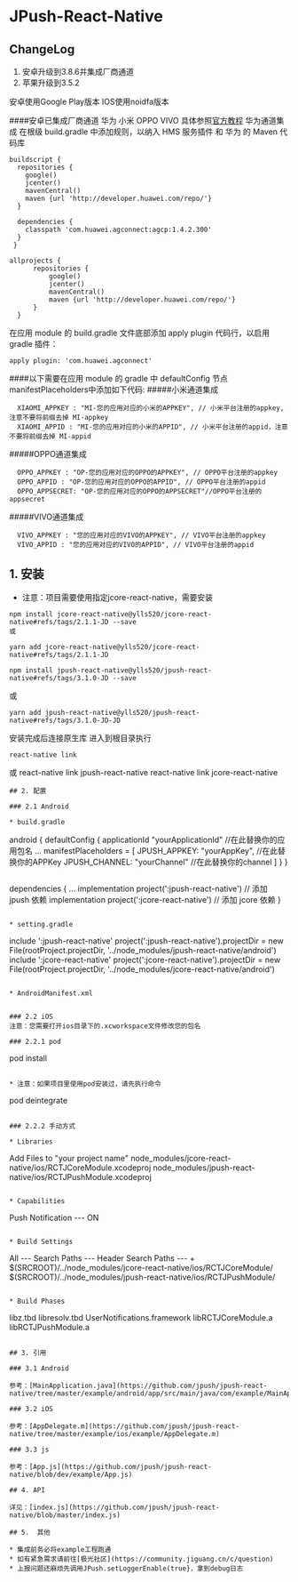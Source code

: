 # JPush-React-Native

## ChangeLog
1. 安卓升级到3.8.6并集成厂商通道
2. 苹果升级到3.5.2

安卓使用Google Play版本
IOS使用noidfa版本

####安卓已集成厂商通道 华为 小米 OPPO VIVO 具体参照[官方教程](https://docs.jiguang.cn//jpush/client/Android/android_guide/)
华为通道集成 
在根级 build.gradle 中添加规则，以纳入 HMS 服务插件 和 华为 的 Maven 代码库
```
buildscript {
  repositories {
    google()
    jcenter()
    mavenCentral()
    maven {url 'http://developer.huawei.com/repo/'}
  }

  dependencies {
    classpath 'com.huawei.agconnect:agcp:1.4.2.300'
  }
 }

allprojects {
      repositories {
          google()
          jcenter()
          mavenCentral()
          maven {url 'http://developer.huawei.com/repo/'}
      }
  }
```
在应用 module 的 build.gradle 文件底部添加 apply plugin 代码行，以启用 gradle 插件：
```
apply plugin: 'com.huawei.agconnect'
```
####以下需要在应用 module 的 gradle 中 defaultConfig 节点manifestPlaceholders中添加如下代码:
#####小米通道集成
```
  XIAOMI_APPKEY : "MI-您的应用对应的小米的APPKEY", // 小米平台注册的appkey,注意不要将前缀去掉 MI-appkey
  XIAOMI_APPID : "MI-您的应用对应的小米的APPID", // 小米平台注册的appid，注意不要将前缀去掉 MI-appid
```
#####OPPO通道集成
```
  OPPO_APPKEY : "OP-您的应用对应的OPPO的APPKEY", // OPPO平台注册的appkey
  OPPO_APPID : "OP-您的应用对应的OPPO的APPID", // OPPO平台注册的appid
  OPPO_APPSECRET: "OP-您的应用对应的OPPO的APPSECRET"//OPPO平台注册的appsecret
```
#####VIVO通道集成
```
  VIVO_APPKEY : "您的应用对应的VIVO的APPKEY", // VIVO平台注册的appkey
  VIVO_APPID : "您的应用对应的VIVO的APPID", // VIVO平台注册的appid
```

## 1. 安装

* 注意：项目需要使用指定jcore-react-native，需要安装
```shell
npm install jcore-react-native@ylls520/jcore-react-native#refs/tags/2.1.1-JD --save
或
```
```shell
yarn add jcore-react-native@ylls520/jcore-react-native#refs/tags/2.1.1-JD
```

```shell
npm install jpush-react-native@ylls520/jpush-react-native#refs/tags/3.1.0-JD --save
```
  或
```shell
yarn add jpush-react-native@ylls520/jpush-react-native#refs/tags/3.1.0-JD-JD
```
安装完成后连接原生库
进入到根目录执行<br/>
```shell
react-native link
```
或
react-native link jpush-react-native
react-native link jcore-react-native
```
## 2. 配置

### 2.1 Android

* build.gradle

  ```
  android {
        defaultConfig {
            applicationId "yourApplicationId"           //在此替换你的应用包名
            ...
            manifestPlaceholders = [
                    JPUSH_APPKEY: "yourAppKey",         //在此替换你的APPKey
                    JPUSH_CHANNEL: "yourChannel"        //在此替换你的channel
            ]
        }
    }
  ```

  ```
  dependencies {
        ...
        implementation project(':jpush-react-native')  // 添加 jpush 依赖
        implementation project(':jcore-react-native')  // 添加 jcore 依赖
    }
  ```

* setting.gradle

  ```
  include ':jpush-react-native'
  project(':jpush-react-native').projectDir = new File(rootProject.projectDir, '../node_modules/jpush-react-native/android')
  include ':jcore-react-native'
  project(':jcore-react-native').projectDir = new File(rootProject.projectDir, '../node_modules/jcore-react-native/android')
  ```

* AndroidManifest.xml

  ```
  <meta-data
  	android:name="JPUSH_CHANNEL"
  	android:value="${JPUSH_CHANNEL}" />
  <meta-data
  	android:name="JPUSH_APPKEY"
  	android:value="${JPUSH_APPKEY}" />    
  ```

### 2.2 iOS
注意：您需要打开ios目录下的.xcworkspace文件修改您的包名

### 2.2.1 pod

```
pod install
```

* 注意：如果项目里使用pod安装过，请先执行命令

  ```
  pod deintegrate
  ```

### 2.2.2 手动方式

* Libraries

  ```
  Add Files to "your project name"
  node_modules/jcore-react-native/ios/RCTJCoreModule.xcodeproj
  node_modules/jpush-react-native/ios/RCTJPushModule.xcodeproj
  ```

* Capabilities

  ```
  Push Notification --- ON
  ```

* Build Settings

  ```
  All --- Search Paths --- Header Search Paths --- +
  $(SRCROOT)/../node_modules/jcore-react-native/ios/RCTJCoreModule/
  $(SRCROOT)/../node_modules/jpush-react-native/ios/RCTJPushModule/
  ```

* Build Phases

  ```
  libz.tbd
  libresolv.tbd
  UserNotifications.framework
  libRCTJCoreModule.a
  libRCTJPushModule.a
  ```

## 3. 引用

### 3.1 Android

参考：[MainApplication.java](https://github.com/jpush/jpush-react-native/tree/master/example/android/app/src/main/java/com/example/MainApplication.java)

### 3.2 iOS

参考：[AppDelegate.m](https://github.com/jpush/jpush-react-native/tree/master/example/ios/example/AppDelegate.m) 

### 3.3 js

参考：[App.js](https://github.com/jpush/jpush-react-native/blob/dev/example/App.js) 

## 4. API

详见：[index.js](https://github.com/jpush/jpush-react-native/blob/master/index.js)

## 5.  其他

* 集成前务必将example工程跑通
* 如有紧急需求请前往[极光社区](https://community.jiguang.cn/c/question)
* 上报问题还麻烦先调用JPush.setLoggerEnable(true}，拿到debug日志

 

